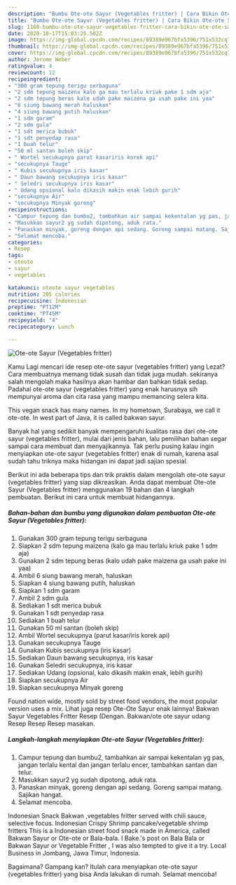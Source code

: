 ```yaml
---
description: "Bumbu Ote-ote Sayur (Vegetables fritter) | Cara Bikin Ote-ote Sayur (Vegetables fritter) Yang Bisa Manjain Lidah"
title: "Bumbu Ote-ote Sayur (Vegetables fritter) | Cara Bikin Ote-ote Sayur (Vegetables fritter) Yang Bisa Manjain Lidah"
slug: 1168-bumbu-ote-ote-sayur-vegetables-fritter-cara-bikin-ote-ote-sayur-vegetables-fritter-yang-bisa-manjain-lidah
date: 2020-10-17T15:03:25.502Z
image: https://img-global.cpcdn.com/recipes/89389e967bfa5396/751x532cq70/ote-ote-sayur-vegetables-fritter-foto-resep-utama.jpg
thumbnail: https://img-global.cpcdn.com/recipes/89389e967bfa5396/751x532cq70/ote-ote-sayur-vegetables-fritter-foto-resep-utama.jpg
cover: https://img-global.cpcdn.com/recipes/89389e967bfa5396/751x532cq70/ote-ote-sayur-vegetables-fritter-foto-resep-utama.jpg
author: Jerome Weber
ratingvalue: 4
reviewcount: 12
recipeingredient:
- "300 gram tepung terigu serbaguna"
- "2 sdm tepung maizena kalo ga mau terlalu kriuk pake 1 sdm aja"
- "2 sdm tepung beras kalo udah pake maizena ga usah pake ini yaa"
- "6 siung bawang merah haluskan"
- "4 siung bawang putih haluskan"
- "1 sdm garam"
- "2 sdm gula"
- "1 sdt merica bubuk"
- "1 sdt penyedap rasa"
- "1 buah telur"
- "50 ml santan boleh skip"
- " Wortel secukupnya parut kasariris korek api"
- "secukupnya Tauge"
- " Kubis secukupnya iris kasar"
- " Daun bawang secukupnya iris kasar"
- " Seledri secukupnya iris kasar"
- " Udang opsional kalo dikasih makin enak lebih gurih"
- "secukupnya Air"
- "secukupnya Minyak goreng"
recipeinstructions:
- "Campur tepung dan bumbu2, tambahkan air sampai kekentalan yg pas, jangan terlalu kental dan jangan terlalu encer, tambahkan santan dan telur."
- "Masukkan sayur2 yg sudah dipotong, aduk rata."
- "Panaskan minyak, goreng dengan api sedang. Goreng sampai matang. Sajikan hangat."
- "Selamat mencoba."
categories:
- Resep
tags:
- oteote
- sayur
- vegetables

katakunci: oteote sayur vegetables 
nutrition: 205 calories
recipecuisine: Indonesian
preptime: "PT12M"
cooktime: "PT45M"
recipeyield: "4"
recipecategory: Lunch

---
```



![Ote-ote Sayur (Vegetables fritter)](https://img-global.cpcdn.com/recipes/89389e967bfa5396/751x532cq70/ote-ote-sayur-vegetables-fritter-foto-resep-utama.jpg)

Kamu Lagi mencari ide resep ote-ote sayur (vegetables fritter) yang Lezat? Cara membuatnya memang tidak susah dan tidak juga mudah. sekiranya salah mengolah maka hasilnya akan hambar dan bahkan tidak sedap. Padahal ote-ote sayur (vegetables fritter) yang enak harusnya sih mempunyai aroma dan cita rasa yang mampu memancing selera kita.

This vegan snack has many names. In my hometown, Surabaya, we call it ote-ote. In west part of Java, it is called bakwan sayur.

Banyak hal yang sedikit banyak mempengaruhi kualitas rasa dari ote-ote sayur (vegetables fritter), mulai dari jenis bahan, lalu pemilihan bahan segar sampai cara membuat dan menyajikannya. Tak perlu pusing kalau ingin menyiapkan ote-ote sayur (vegetables fritter) enak di rumah, karena asal sudah tahu triknya maka hidangan ini dapat jadi sajian spesial.


Berikut ini ada beberapa tips dan trik praktis dalam mengolah ote-ote sayur (vegetables fritter) yang siap dikreasikan. Anda dapat membuat Ote-ote Sayur (Vegetables fritter) menggunakan 19 bahan dan 4 langkah pembuatan. Berikut ini cara untuk membuat hidangannya.

<!--inarticleads1-->

##### Bahan-bahan dan bumbu yang digunakan dalam pembuatan Ote-ote Sayur (Vegetables fritter):

1. Gunakan 300 gram tepung terigu serbaguna
1. Siapkan 2 sdm tepung maizena (kalo ga mau terlalu kriuk pake 1 sdm aja)
1. Gunakan 2 sdm tepung beras (kalo udah pake maizena ga usah pake ini yaa)
1. Ambil 6 siung bawang merah, haluskan
1. Siapkan 4 siung bawang putih, haluskan
1. Siapkan 1 sdm garam
1. Ambil 2 sdm gula
1. Sediakan 1 sdt merica bubuk
1. Gunakan 1 sdt penyedap rasa
1. Sediakan 1 buah telur
1. Gunakan 50 ml santan (boleh skip)
1. Ambil  Wortel secukupnya (parut kasar/iris korek api)
1. Gunakan secukupnya Tauge
1. Gunakan  Kubis secukupnya (iris kasar)
1. Sediakan  Daun bawang secukupnya, iris kasar
1. Gunakan  Seledri secukupnya, iris kasar
1. Sediakan  Udang (opsional, kalo dikasih makin enak, lebih gurih)
1. Siapkan secukupnya Air
1. Siapkan secukupnya Minyak goreng


Found nation wide, mostly sold by street food vendors, the most popular version uses a mix. Lihat juga resep Ote-Ote Sayur enak lainnya! Bakwan Sayur Vegetables Fritter Resep (Dengan. Bakwan/ote ote sayur udang Resep Resep Resep masakan. 

<!--inarticleads2-->

##### Langkah-langkah menyiapkan Ote-ote Sayur (Vegetables fritter):

1. Campur tepung dan bumbu2, tambahkan air sampai kekentalan yg pas, jangan terlalu kental dan jangan terlalu encer, tambahkan santan dan telur.
1. Masukkan sayur2 yg sudah dipotong, aduk rata.
1. Panaskan minyak, goreng dengan api sedang. Goreng sampai matang. Sajikan hangat.
1. Selamat mencoba.


Indonesian Snack Bakwan ,vegetables fritter served with chili sauce, selective focus. Indonesian Crispy Shrimp pancake/vegetable shrimp fritters This is a Indonesian street food snack made in America, called Bakwan Sayur or Ote-ote or Bala-bala. I Bake.&#39;s post on Bala Bala or Bakwan Sayur or Vegetable Fritter , I was also tempted to give it a try. Local Business in Jombang, Jawa Timur, Indonesia. 

Bagaimana? Gampang kan? Itulah cara menyiapkan ote-ote sayur (vegetables fritter) yang bisa Anda lakukan di rumah. Selamat mencoba!
